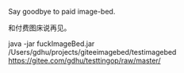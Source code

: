 
Say goodbye to paid image-bed.

和付费图床说再见。




java -jar fuckImageBed.jar /Users/gdhu/projects/giteeimagebed/testimagebed https://gitee.com/gdhu/testtingop/raw/master/
